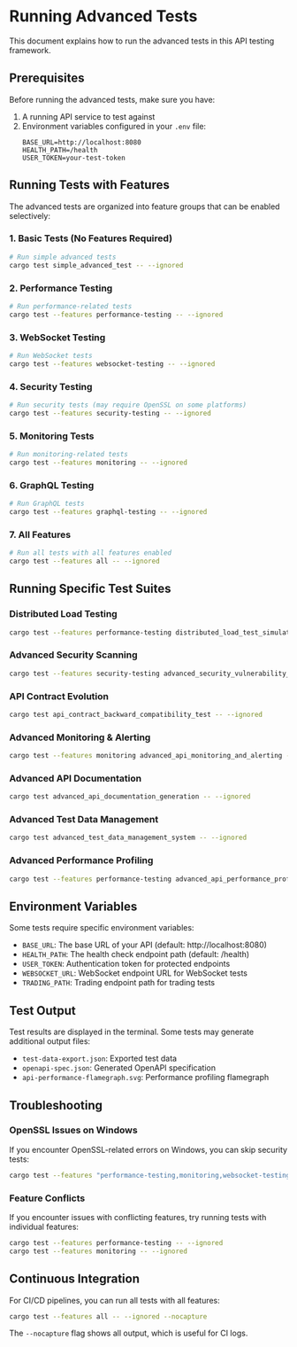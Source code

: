 # Running Advanced Tests

This document explains how to run the advanced tests in this API testing framework.

## Prerequisites

Before running the advanced tests, make sure you have:

1. A running API service to test against
2. Environment variables configured in your `.env` file:
   ```
   BASE_URL=http://localhost:8080
   HEALTH_PATH=/health
   USER_TOKEN=your-test-token
   ```

## Running Tests with Features

The advanced tests are organized into feature groups that can be enabled selectively:

### 1. Basic Tests (No Features Required)
```bash
# Run simple advanced tests
cargo test simple_advanced_test -- --ignored
```

### 2. Performance Testing
```bash
# Run performance-related tests
cargo test --features performance-testing -- --ignored
```

### 3. WebSocket Testing
```bash
# Run WebSocket tests
cargo test --features websocket-testing -- --ignored
```

### 4. Security Testing
```bash
# Run security tests (may require OpenSSL on some platforms)
cargo test --features security-testing -- --ignored
```

### 5. Monitoring Tests
```bash
# Run monitoring-related tests
cargo test --features monitoring -- --ignored
```

### 6. GraphQL Testing
```bash
# Run GraphQL tests
cargo test --features graphql-testing -- --ignored
```

### 7. All Features
```bash
# Run all tests with all features enabled
cargo test --features all -- --ignored
```

## Running Specific Test Suites

### Distributed Load Testing
```bash
cargo test --features performance-testing distributed_load_test_simulation -- --ignored
```

### Advanced Security Scanning
```bash
cargo test --features security-testing advanced_security_vulnerability_scan -- --ignored
```

### API Contract Evolution
```bash
cargo test api_contract_backward_compatibility_test -- --ignored
```

### Advanced Monitoring & Alerting
```bash
cargo test --features monitoring advanced_api_monitoring_and_alerting -- --ignored
```

### Advanced API Documentation
```bash
cargo test advanced_api_documentation_generation -- --ignored
```

### Advanced Test Data Management
```bash
cargo test advanced_test_data_management_system -- --ignored
```

### Advanced Performance Profiling
```bash
cargo test --features performance-testing advanced_api_performance_profiling -- --ignored
```

## Environment Variables

Some tests require specific environment variables:

- `BASE_URL`: The base URL of your API (default: http://localhost:8080)
- `HEALTH_PATH`: The health check endpoint path (default: /health)
- `USER_TOKEN`: Authentication token for protected endpoints
- `WEBSOCKET_URL`: WebSocket endpoint URL for WebSocket tests
- `TRADING_PATH`: Trading endpoint path for trading tests

## Test Output

Test results are displayed in the terminal. Some tests may generate additional output files:

- `test-data-export.json`: Exported test data
- `openapi-spec.json`: Generated OpenAPI specification
- `api-performance-flamegraph.svg`: Performance profiling flamegraph

## Troubleshooting

### OpenSSL Issues on Windows
If you encounter OpenSSL-related errors on Windows, you can skip security tests:
```bash
cargo test --features "performance-testing,monitoring,websocket-testing" -- --ignored
```

### Feature Conflicts
If you encounter issues with conflicting features, try running tests with individual features:
```bash
cargo test --features performance-testing -- --ignored
cargo test --features monitoring -- --ignored
```

## Continuous Integration

For CI/CD pipelines, you can run all tests with all features:
```bash
cargo test --features all -- --ignored --nocapture
```

The `--nocapture` flag shows all output, which is useful for CI logs.